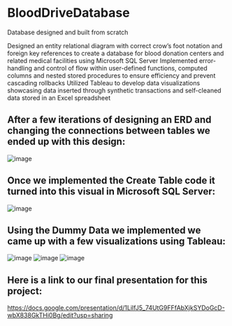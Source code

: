 # BloodDriveDatabase
Database designed and built from scratch

Designed an entity relational diagram with correct crow’s foot notation and foreign key references to create a database
for blood donation centers and related medical facilities using Microsoft SQL Server
Implemented error-handling and control of flow within user-defined functions, computed columns and nested stored
procedures to ensure efficiency and prevent cascading rollbacks
Utilized Tableau to develop data visualizations showcasing data inserted through synthetic transactions and self-cleaned
data stored in an Excel spreadsheet

## After a few iterations of designing an ERD and changing the connections between tables we ended up with this design:
![image](https://user-images.githubusercontent.com/72473445/223002395-aa4f9fc1-dac3-4ad7-8dbe-ec0daf400f2e.png)

## Once we implemented the Create Table code it turned into this visual in Microsoft SQL Server:
![image](https://user-images.githubusercontent.com/72473445/223002078-b052a8e6-3534-47df-b650-ac9b275d4fb2.png)

## Using the Dummy Data we implemented we came up with a few visualizations using Tableau:
![image](https://user-images.githubusercontent.com/72473445/223002540-69fb7bef-18a0-4adb-8728-9a4141f9ee72.png)
![image](https://user-images.githubusercontent.com/72473445/223002570-07404eab-3c18-4278-adc2-669b2d888343.png)
![image](https://user-images.githubusercontent.com/72473445/223002628-c173d226-474b-4932-bc3a-fea675835e31.png)

## Here is a link to our final presentation for this project:
https://docs.google.com/presentation/d/1LilfJ5_74UtG9FFfAbXjkSYDoGcD-wbX838GkTHi0Bg/edit?usp=sharing
